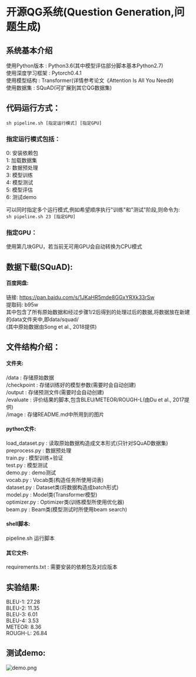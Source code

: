 # 开源QG系统(Question Generation,问题生成)


## 系统基本介绍
使用Python版本 : Python3.6(其中模型评估部分脚本基本Python2.7)  
使用深度学习框架 : Pytorch0.4.1  
使用模型结构 : Transformer(详情参考论文《Attention Is All You Need》)  
使用数据集 : SQuAD(可扩展到其它QG数据集)  


## 代码运行方式：
`sh pipeline.sh [指定运行模式] [指定GPU]`  

### 指定运行模式包括：
0: 安装依赖包  
1: 加载数据集  
2: 数据预处理  
3: 模型训练  
4: 模型测试  
5: 模型评估  
6: 测试demo  

可以同时指定多个运行模式,例如希望顺序执行"训练"和"测试"阶段,则命令为:  
`sh pipeline.sh 23 [指定GPU]`  

### 指定GPU：
使用第几块GPU，若当前无可用GPU会自动转换为CPU模式  


## 数据下载(SQuAD):
#### 百度网盘:
链接: https://pan.baidu.com/s/1JKaHR5mde8GGxYRXk33rSw  
提取码: b95w  
其中包含了所有原始数据和经过步骤1/2后得到的处理过后的数据,将数据放在新建的data文件夹中,即data/squad/  
(其中原始数据由Song et al., 2018提供)  


## 文件结构介绍：
#### 文件夹:
/data : 存储原始数据  
/checkpoint : 存储训练好的模型参数(需要时会自动创建)  
/output : 存储预测文件(需要时会自动创建)  
/evaluate : 评价结果的脚本,包含BLEU/METEOR/ROUGH-L(由Du et al., 2017提供)  
/image : 存储README.md中所用到的图片  
#### python文件:
load_dataset.py : 读取原始数据构造成文本形式(只针对SQuAD数据集)  
preprocess.py : 数据预处理  
train.py : 模型训练+验证  
test.py : 模型测试  
demo.py : demo测试  
vocab.py : Vocab类(构造任务所使用词表)  
dataset.py : Dataset类(将数据构造成batch形式)  
model.py : Model类(Transformer模型)  
optimizer.py : Optimizer类(训练模型所使用优化器)  
beam.py : Beam类(模型测试时所使用beam search)  
#### shell脚本:
pipeline.sh 运行脚本  
#### 其它文件:
requirements.txt : 需要安装的依赖包及对应版本  


## 实验结果:
BLEU-1: 27.28  
BLEU-2: 11.35  
BLEU-3: 6.01  
BLEU-4: 3.53  
METEOR: 8.36  
ROUGH-L: 26.84  


## 测试demo:
![demo.png](https://raw.githubusercontent.com/qjzhzw/Open_QG/master/image/demo.png?imageMogr2/auto-orient/strip%7CimageView2/2/w/300)  
